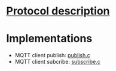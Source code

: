 # [Protocol description](Protocol%20description.md)

# Implementations
* MQTT client publish: [publish.c](publish.c)
* MQTT client subcribe: [subscribe.c](subscribe.c)

